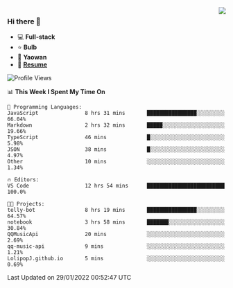 <img align="right" src="https://github-readme-stats.vercel.app/api?username=LolipopJ&show_icons=true&count_private=true&hide_title=true&include_all_commits=true&theme=vue">

### Hi there 👋

- :computer: **Full-stack**
- :star: **Bulb**
- :pill: **Yaowan**
- :milky_way: [**Resume**](https://cdn.jsdelivr.net/gh/lolipopj/resume/export/resume-en.pdf)

<!--START_SECTION:waka-->
![Profile Views](http://img.shields.io/badge/Profile%20Views-2-blue)

📊 **This Week I Spent My Time On** 

```text
💬 Programming Languages: 
JavaScript               8 hrs 31 mins       ████████████████░░░░░░░░░   66.04% 
Markdown                 2 hrs 32 mins       █████░░░░░░░░░░░░░░░░░░░░   19.66% 
TypeScript               46 mins             █░░░░░░░░░░░░░░░░░░░░░░░░   5.98% 
JSON                     38 mins             █░░░░░░░░░░░░░░░░░░░░░░░░   4.97% 
Other                    10 mins             ░░░░░░░░░░░░░░░░░░░░░░░░░   1.34%

🔥 Editors: 
VS Code                  12 hrs 54 mins      █████████████████████████   100.0%

🐱‍💻 Projects: 
telly-bot                8 hrs 19 mins       ████████████████░░░░░░░░░   64.57% 
notebook                 3 hrs 58 mins       ███████░░░░░░░░░░░░░░░░░░   30.84% 
QQMusicApi               20 mins             ░░░░░░░░░░░░░░░░░░░░░░░░░   2.69% 
qq-music-api             9 mins              ░░░░░░░░░░░░░░░░░░░░░░░░░   1.21% 
LolipopJ.github.io       5 mins              ░░░░░░░░░░░░░░░░░░░░░░░░░   0.69%

```


 Last Updated on 29/01/2022 00:52:47 UTC
<!--END_SECTION:waka-->

